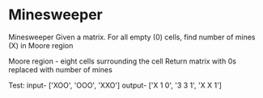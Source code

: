# Minesweeper
Minesweeper
Given a matrix.
For all empty (0) cells, find number of mines (X) in Moore region

Moore region - eight cells surrounding the cell
Return matrix with 0s replaced with number of mines

Test:
input- ['XOO', 'OOO', 'XXO']
output- ['X 1 0', '3 3 1', 'X X 1']
		
